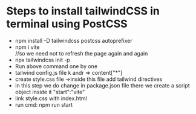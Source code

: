 # Steps to install tailwindCSS in terminal using PostCSS
<ul>

 <li> npm install -D tailwindcss postcss autoprefixer </li>
 <li>npm i vite </li>//so we need not to refresh the page again and again
<li>npx tailwindcss init -p </li>
<li>Run above command one by one</li>
<li> tailwind config.js file k andr => content["*"]</li>
<li>create style.css file ->inside this file add tailwind directives</li>
<li>in this step we do change in package.json file there we create a script object inside it "start":"vite"</li>
<li>link style.css with index.html</li>
<li>run cmd: npm run start</li>

</ul>